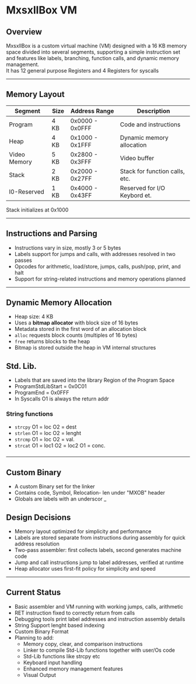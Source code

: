 # MxsxllBox VM

## Overview

MxsxllBox is a custom virtual machine (VM) designed with a 16 KB memory space divided into several segments, supporting a simple instruction set and features like labels, branching, function calls, and dynamic memory management.\
It has 12 general purpose Registers and 4 Registers for syscalls 

---

## Memory Layout

| Segment      | Size | Address Range  | Description                    |
|--------------|------|----------------|--------------------------------|
| Program      | 4 KB | 0x0000 - 0x0FFF| Code and instructions          |
| Heap         | 4 KB | 0x1000 - 0x1FFF| Dynamic memory allocation      |
| Video Memory | 5 KB | 0x2800 - 0x3FFF| Video buffer                   |
| Stack        | 2 KB | 0x2000 - 0x27FF| Stack for function calls, etc. |
| I0-Reserved  | 1 KB | 0x4000 - 0x43FF| Reserved for I/O Keybord et.   |
Stack initializes at 0x1000

---

## Instructions and Parsing

- Instructions vary in size, mostly 3 or 5 bytes
- Labels support for jumps and calls, with addresses resolved in two passes
- Opcodes for arithmetic, load/store, jumps, calls, push/pop, print, and halt
- Support for string-related instructions and memory operations planned

---

## Dynamic Memory Allocation

- Heap size: 4 KB
- Uses a **bitmap allocator** with block size of 16 bytes
- Metadata stored in the first word of an allocation block
- `alloc` requests block counts (multiples of 16 bytes)
- `free` returns blocks to the heap
- Bitmap is stored outside the heap in VM internal structures


## Std. Lib. 

- Labels that are saved into the library Region of the Program Space
- ProgramStdLibStart = 0x0C01 
- ProgramEnd         = 0x0FFF
- In Syscalls O1 is always the return addr 

### String functions

- `strcpy` O1 = loc O2 = dest
- `strlen` O1 = loc O2 = lenght
- `strcmp` O1 = loc O2 = val.
- `strcat` O1 = loc1 O2 = loc2 O1 = conc.

### 

---

## Custom Binary

- A custom Binary set for the linker 
- Contains code, Symbol, Relocation- len under "MXOB" header
- Globals are labels with an underscor _

## Design Decisions

- Memory layout optimized for simplicity and performance
- Labels are stored separate from instructions during assembly for quick address resolution
- Two-pass assembler: first collects labels, second generates machine code
- Jump and call instructions jump to label addresses, verified at runtime
- Heap allocator uses first-fit policy for simplicity and speed

---

## Current Status

- Basic assembler and VM running with working jumps, calls, arithmetic
- RET instruction fixed to correctly return from calls
- Debugging tools print label addresses and instruction assembly details
- String Support lenght based indexing
- Custom Binary Format
- Planning to add:
    - Memory copy, clear, and comparison instructions
    - Linker to compile Std-Lib functions together with user/Os code
    - Std-Lib functions like strcpy etc
    - Keyboard input handling
    - Enhanced memory management features
    - Visual Output
